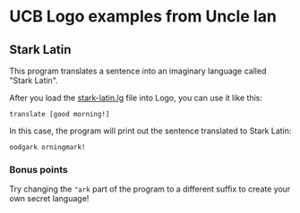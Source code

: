# UCB Logo examples from Uncle Ian

## Stark Latin

This program translates a sentence into an imaginary language called "Stark
Latin".

After you load the [stark-latin.lg](stark-latin.lg) file into Logo, you can use it like this:

```
translate [good morning!]
```

In this case, the program will print out the sentence translated to Stark Latin:

```
oodgark orningmark!
```

### Bonus points

Try changing the `"ark` part of the program to a different suffix to create your
own secret language!
